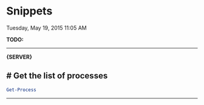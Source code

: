 ﻿# Snippets

Tuesday, May 19, 2015
11:05 AM

**TODO:**

---


**{SERVER}**

## # Get the list of processes

```PowerShell
Get-Process
```

---

